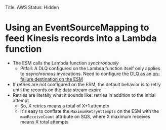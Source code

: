 Title: AWS
Status: Hidden

# Using an EventSourceMapping to feed Kinesis records into a Lambda function

* The ESM calls the Lambda function _synchronously_
    - Pitfall: A DLQ configured on the Lambda function itself only applies to
      _asynchronous_ invocations. Need to configure the DLQ as an [on-failure destination on
      the
      ESM](https://aws.amazon.com/blogs/compute/new-aws-lambda-controls-for-stream-processing-and-asynchronous-invocations/)
* If retries are not configured on the ESM, the default behavior is to retry
  until the records on the data stream expire
* Retries are literally what it sounds like: retries in addition to the initial
  attempt
    - So, X retries means a total of X+1 attempts
    - It's easy to conflate the `MaximumRetryAttempts` on the ESM with the
      `maxReceiveCount` attribute on SQS, where X maximum receives means X total
      attempts
